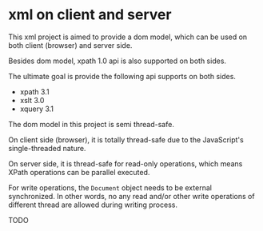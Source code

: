 # xml on client and server

This xml project is aimed to provide a dom model, which can be used on both client (browser) and server side.

Besides dom model, xpath 1.0 api is also supported on both sides.

The ultimate goal is provide the following api supports on both sides.

 - xpath 3.1
 - xslt 3.0
 - xquery 3.1

The dom model in this project is semi thread-safe.

On client side (browser), it is totally thread-safe due to the JavaScript's single-threaded nature.

On server side, it is thread-safe for read-only operations, which means XPath operations can be parallel executed.

For write operations, the <code>Document</code> object needs to be external synchronized. In other words, no any read and/or other write operations of different thread are allowed during writing process.

TODO